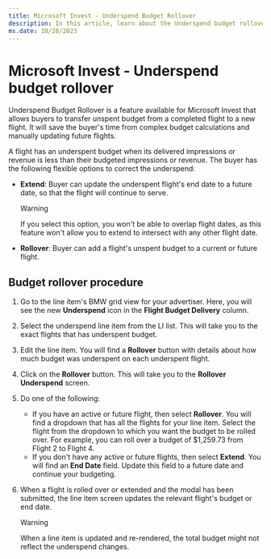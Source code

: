 ```yaml
---
title: Microsoft Invest - Underspend Budget Rollover
description: In this article, learn about the Underspend budget rollover feature that allows buyers to transfer an unspent budget from a completed flight to a new flight.
ms.date: 10/28/2023
---
```


# Microsoft Invest - Underspend budget rollover

Underspend Budget Rollover is a feature available for Microsoft Invest that allows buyers to transfer unspent budget from a completed flight to a new flight. It will save the buyer's time from complex budget calculations and manually updating future flights.

A flight has an underspent budget when its delivered impressions or revenue is less than their budgeted impressions or revenue. The buyer has the following flexible options to correct the underspend:

- **Extend**: Buyer can update the underspent flight's end date to a future date, so that the flight will continue to serve.
  
  > [!WARNING]
  > If you select this option, you won't be able to overlap flight dates, as this feature won't allow you to extend to intersect with any other flight date.

- **Rollover**: Buyer can add a flight's unspent budget to a current or future flight.

## Budget rollover procedure

1. Go to the line item's BMW grid view for your advertiser. Here, you will see the new **Underspend** icon in the **Flight Budget Delivery** column.
1. Select the underspend line item from the LI list. This will take you to the exact flights that has underspent budget.
1. Edit the line item. You will find a **Rollover** button with details about how much budget was underspent on each underspent flight.
1. Click on the **Rollover** button. This will take you to the **Rollover Underspend** screen.
1. Do one of the following:
    - If you have an active or future flight, then select **Rollover**. You will find a dropdown that has all the flights for your line item. Select the flight from the dropdown to which you want the budget to be rolled over. For example, you can roll over a budget of $1,259.73 from Flight 2 to Flight 4.
    - If you don't have any active or future flights, then select **Extend**. You will find an **End Date** field. Update this field to a future date and continue your budgeting.
1. When a flight is rolled over or extended and the modal has been submitted, the line item screen updates the relevant flight's budget or end date.

    > [!WARNING]
    > When a line item is updated and re-rendered, the total budget might not reflect the underspend changes.

